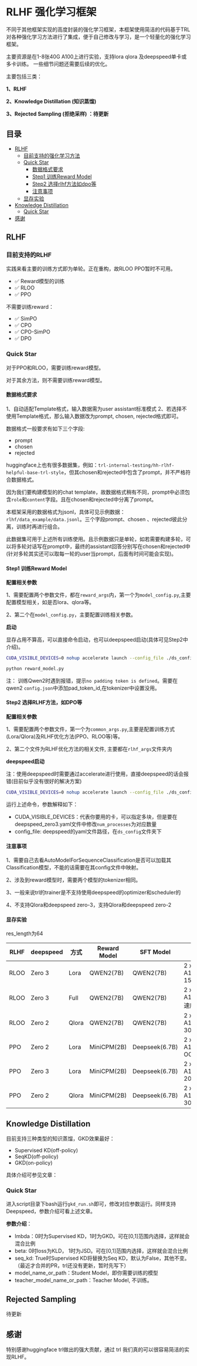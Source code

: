 # RLHF 强化学习框架

不同于其他框架实现的高度封装的强化学习框架，本框架使用简洁的代码基于TRL对各种强化学习方法进行了集成，便于自己修改与学习，是一个轻量化的强化学习框架。

主要资源是在1-8张40G A100上进行实验，支持lora qlora 及deepspeed单卡或多卡训练。 一些细节问题还需要后续的优化。

主要包括三类：

**1、RLHF**

**2、Knowledge Distillation (知识蒸馏)**

**3、Rejected Sampling (拒绝采样) ：待更新**

## 目录

- [RLHF](#rlhf)
  - [目前支持的强化学习方法](#目前支持的rlhf)
  - [Quick Star](#quick-star)
    - [数据格式要求](#数据格式要求)
    - [Step1 训练Reward Model](#step1-训练reward-model)
    - [Step2 选择rlhf方法如dpo等](#step2-选择rlhf方法如dpo等)
    - [注意事项](#注意事项)
  - [显存实验](#显存实验)
- [Knowledge Distillation](#knowledge-distillation)
  - [Quick Star](#quick-star-1)
- [感谢](#感谢)

## RLHF
### 目前支持的RLHF
实践来看主要的训练方式即为单轮。正在重构，故RLOO PPO暂时不可用。

- ✅ Reward模型的训练
- ✅ RLOO
- ✅ PPO

不需要训练reward：
- ✅ SimPO
- ✅ CPO
- ✅ CPO-SimPO
- ✅ DPO

### Quick Star

对于PPO和RLOO，需要训练reward模型。

对于其余方法，则不需要训练reward模型。

#### 数据格式要求

1、自动适配Template格式，输入数据需为user assistant标准模式
2、若选择不使用Template格式，那么输入数据改为prompt, chosen, rejected格式即可。



数据格式一般要求有如下三个字段:
- prompt
- chosen
- rejected

huggingface上也有很多数据集，例如：```trl-internal-testing/hh-rlhf-helpful-base-trl-style```，但其chosen和rejected中包含了prompt，并不严格符合数据格式。

因为我们要构建模型的的chat template，故数据格式稍有不同，prompt中必须包含```role```和```content```字段。且在chosen和rejected中分离了prompt。

本框架采用的数据格式为jsonl，具体可见示例数据：```rlhf/data_example/data.jsonl```。三个字段prompt、chosen 、rejected彼此分离，训练时再进行组合。

此数据集可用于上述所有训练使用。且示例数据只是单轮，如若需要构建多轮，可以将多轮对话写在prompt中，最终的assistant回答分别写在chosen和rejected中(针对多轮其实还可以取每一轮的user当prompt，后面有时间可能会实现)。


#### Step1 训练Reward Model

**配置相关参数**

1、需要配置两个参数文件，都在```reward_args```内，第一个为```model_config.py```,主要配置模型相关，如是否lora、qlora等。

2、第二个在```model_config.py```，主要配置训练相关参数。

**启动**

显存占用不算高，可以直接命令启动，也可以deepspeed启动(具体可见Step2中介绍)。
```bash
CUDA_VISIBLE_DEVICES=0 nohup accelerate launch --config_file ./ds_config/deepspeed_zero3.yaml reward_model.py
```

```bash
python reward_model.py
```

注：
训练Qwen2时遇到报错，提示```no padding token is defined```。需要在qwen2 ```config.json```中添加pad_token_id,在tokenizer中设置没用。

#### Step2 选择RLHF方法，如DPO等

**配置相关参数**

1、需要配置两个参数文件，第一个为```common_args.py```,主要是配置训练方式(Lora/Qlora)及RLHF优化方法(PPO、RLOO等)等。

2、第二个文件为RLHF优化方法的相关文件, 主要都在```rlhf_args```文件夹内

**deepspeed启动**

注：使用deepspeed时需要通过accelerate进行使用，直接deepspeed的话会报错(目前似乎没有很好的解决方案)

```bash
CUDA_VISIBLE_DEVICES=0 nohup accelerate launch --config_file ./ds_config/deepspeed_zero3.yaml train_rlhf.py
```
运行上述命令，参数解释如下：
- CUDA_VISIBLE_DEVICES：代表你要用的卡，可以指定多块，但是要在deepspeed_zero3.yaml文件中修改```num_processes```为对应数量
- config_file: deepspeed的yaml文件路径，在```ds_config```文件夹下

#### 注意事项
1、需要自己去看AutoModelForSequenceClassification是否可以加载其Classification模型，不能的话需要在其config文件中映射。

2、涉及到reward模型时，需要两个模型的tokenizer相同。

3、一般来说trl的trainer是不支持使用deepspeed的optimizer和scheduler的

4、不支持Qlora和deepspeed zero-3，支持Qlora和deepspeed zero-2


#### 显存实验
res_length为64

| **RLHF** | **deepspeed** | **方式** | **Reward Model** | **SFT Model**  | **显存占用**               |
|----------|---------------|--------|------------------|----------------|------------------------|
| RLOO     | Zero 3        | Lora   | QWEN2(7B)        | QWEN2(7B)      | 2 x A100(40GB): 15~30G |
| RLOO     | Zero 3        | Full   | QWEN2(7B)        | QWEN2(7B)      | 2 x A100(40GB): 速度很慢   |
| RLOO     | Zero 2        | Qlora  | QWEN2(7B)        | QWEN2(7B)      | 2 x A100(40GB): 30~40G |
| PPO      | Zero 2        | Lora   | MiniCPM(2B)      | Deepseek(6.7B) | 2 x A100(40GB): OOM    |
| PPO      | Zero 3        | Lora   | MiniCPM(2B)      | Deepseek(6.7B) | 2 x A100(40GB): 20-25G |
| PPO      | Zero 2        | Qlora  | MiniCPM(2B)      | Deepseek(6.7B) | 2 x A100(40GB): 30G    |

## Knowledge Distillation
目前支持三种类型的知识蒸馏，GKD效果最好：
- Supervised KD(off-policy)
- SeqKD(off-policy)
- GKD(on-policy)

具体介绍可参见文章：

### Quick Star
进入script目录下bash运行```gkd_run.sh```即可，修改对应参数运行。同样支持Deepspeed，参数介绍可看上述文章。

**参数介绍**：
- lmbda：0时为Supervised KD，1时为GKD。可在[0,1]范围内选择，这样就会混合比例
- beta:  0时loss为KLD， 1时为JSD。可在[0,1]范围内选择，这样就会混合比例
- seq_kd: True时Supervised KD将替换为Seq KD，默认为False，其他不变。（最近才合并的PR，trl还没有更新，暂时先写下）
- model_name_or_path：Student Model，即你需要训练的模型
- teacher_model_name_or_path：Teacher Model, 不训练。

## Rejected Sampling
待更新

## 感谢

特别感谢huggingface trl做出的强大贡献，通过 trl 我们真的可以很容易简洁的实现RLHF。